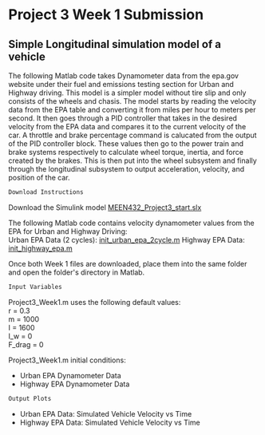 # Project	3	Week	1	Submission
##  Simple Longitudinal simulation model of a vehicle

The following Matlab code takes Dynamometer data from the epa.gov website under their fuel and emissions testing section for Urban and Highway driving. This model is a simpler model without tire slip and only consists of the wheels and chasis. The model starts by reading the velocity data from the EPA table and converting it from miles per hour to meters per second. It then goes through a PID controller that takes in the desired velocity from the EPA data and compares it to the current velocity of the car. A throttle and brake percentage command is calucated from the output of the PID controller block. These values then go to the power train and brake systems respectively to calculate wheel torque, inertia, and force created by the brakes. This is then put into the wheel subsystem and finally through the longitudinal subsystem to output acceleration, velocity, and position of the car.


```markdown
Download Instructions
```
Download the Simulink model [MEEN432_Project3_start.slx](https://github.com/JoshuaSerrano71/MEEN432Sp2025_JoshuaSerrano71/tree/main/Project3/Part1/Project3_init.m)

The following Matlab code contains velocity dynamometer values from the EPA for Urban and Highway Driving: <br>
Urban EPA Data (2 cycles): [init_urban_epa_2cycle.m](https://github.com/JoshuaSerrano71/MEEN432Sp2025_JoshuaSerrano71/tree/main/Project3/Part1/init_urban_epa_2cycle.m)
Highway EPA Data: [init_highway_epa.m](https://github.com/JoshuaSerrano71/MEEN432Sp2025_JoshuaSerrano71/tree/main/Project3/Part1/init_highway_epa.m) <br>

Once both Week 1 files are downloaded, place them into the same folder and open the folder's directory in Matlab. <br>

```markdown
Input Variables
```
Project3_Week1.m uses the following default values: <br>
r = 0.3 <br>
m = 1000 <br>
I = 1600 <br>
I_w = 0 <br>
F_drag = 0 <br>

Project3_Week1.m initial conditions:
- Urban EPA Dynamometer Data
- Highway EPA Dynamometer Data

```markdown
Output Plots
```
- Urban EPA Data: Simulated Vehicle Velocity vs Time
- Highway EPA Data: Simulated Vehicle Velocity vs Time

